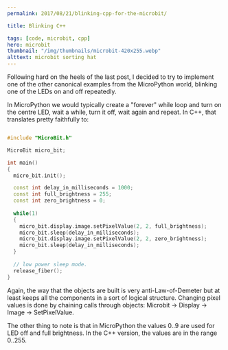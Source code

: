```yaml
---
permalink: 2017/08/21/blinking-cpp-for-the-microbit/

title: Blinking C++

tags: [code, microbit, cpp]
hero: microbit
thumbnail: "/img/thumbnails/microbit-420x255.webp"
alttext: microbit sorting hat
---
```


Following hard on the heels of the last post, I decided to try to implement one of the
other canonical examples from the MicroPython world, blinking one of the LEDs on and off
repeatedly.

In MicroPython we would typically create a "forever" while loop and turn on the centre LED,
wait a while, turn it off, wait again and repeat. In C++, that translates pretty faithfully to:

```cpp

#include "MicroBit.h"

MicroBit micro_bit;

int main()
{
  micro_bit.init();

  const int delay_in_milliseconds = 1000;
  const int full_brightness = 255;
  const int zero_brightness = 0;
  
  while(1)
  { 
    micro_bit.display.image.setPixelValue(2, 2, full_brightness);
    micro_bit.sleep(delay_in_milliseconds);
    micro_bit.display.image.setPixelValue(2, 2, zero_brightness);
    micro_bit.sleep(delay_in_milliseconds);
  }
  
  // low power sleep mode.
  release_fiber();
}

```

Again, the way that the objects are built is very anti-Law-of-Demeter but at least keeps
all the components in a sort of logical structure. Changing pixel values is done by chaining
calls through objects: Microbit -> Display -> Image -> SetPixelValue.

The other thing to note is that in MicroPython the values 0..9 are used for LED off
and full brightness. In the C++ version, the values are in the range 0..255.
